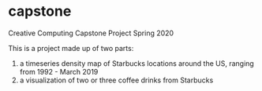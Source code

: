 # capstone
Creative Computing Capstone Project Spring 2020

This is a project made up of two parts: 
  1) a timeseries density map of Starbucks locations around the US, ranging from 1992 - March 2019
  2) a visualization of two or three coffee drinks from Starbucks 
